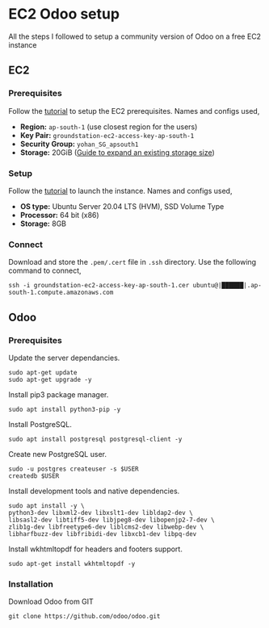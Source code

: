 # EC2 Odoo setup
All the steps I followed to setup a community version of Odoo on a free EC2 instance

## EC2
### Prerequisites
Follow the [tutorial](https://docs.aws.amazon.com/AWSEC2/latest/UserGuide/get-set-up-for-amazon-ec2.html) to setup the EC2 prerequisites. Names and configs used,
 - **Region:** `ap-south-1` (use closest region for the users)
 - **Key Pair:** `groundstation-ec2-access-key-ap-south-1`
 - **Security Group:** `yohan_SG_apsouth1`
 - **Storage:** 20GiB ([Guide to expand an existing storage size](https://docs.aws.amazon.com/AWSEC2/latest/UserGuide/recognize-expanded-volume-linux.html#extend-file-system))

### Setup
Follow the [tutorial](https://docs.aws.amazon.com/AWSEC2/latest/UserGuide/EC2_GetStarted.html) to launch the instance. Names and configs used,
 - **OS type:** Ubuntu Server 20.04 LTS (HVM), SSD Volume Type
 - **Processor:** 64 bit (x86)
 - **Storage:** 8GB

### Connect
Download and store the `.pem/.cert` file in `.ssh` directory. Use the following command to connect,

```
ssh -i groundstation-ec2-access-key-ap-south-1.cer ubuntu@|██████|.ap-south-1.compute.amazonaws.com
```


## Odoo
### Prerequisites
Update the server dependancies.
```
sudo apt-get update
sudo apt-get upgrade -y
```
Install pip3 package manager.
```
sudo apt install python3-pip -y
```
Install PostgreSQL.
```
sudo apt install postgresql postgresql-client -y
```
Create new PostgreSQL user.
```
sudo -u postgres createuser -s $USER
createdb $USER
```
Install development tools and native dependencies.
```
sudo apt install -y \
python3-dev libxml2-dev libxslt1-dev libldap2-dev \
libsasl2-dev libtiff5-dev libjpeg8-dev libopenjp2-7-dev \
zlib1g-dev libfreetype6-dev liblcms2-dev libwebp-dev \
libharfbuzz-dev libfribidi-dev libxcb1-dev libpq-dev
```
Install wkhtmltopdf for headers and footers support.
```
sudo apt-get install wkhtmltopdf -y
```

### Installation
Download Odoo from GIT
```
git clone https://github.com/odoo/odoo.git
```
